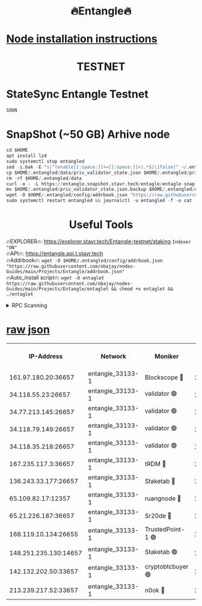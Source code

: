 <h1 align="center"> 🔥Entangle🔥</h1>

[Node installation instructions](https://github.com/obajay/nodes-Guides/tree/main/Projects/Entangle)
=

<h1 align="center"> TESTNET</h1>

# StateSync Entangle Testnet
```python
SOON
```
# SnapShot (~50 GB) Arhive node
```python
cd $HOME
apt install lz4
sudo systemctl stop entangled
sed -i.bak -E "s|^(enable[[:space:]]+=[[:space:]]+).*$|\1false|" ~/.entangled/config/config.toml
cp $HOME/.entangled/data/priv_validator_state.json $HOME/.entangled/priv_validator_state.json.backup
rm -rf $HOME/.entangled/data
curl -o - -L https://entangle.snapshot.stavr.tech/entagle/entagle-snap.tar.lz4 | lz4 -c -d - | tar -x -C $HOME/.entangled --strip-components 2
mv $HOME/.entangled/priv_validator_state.json.backup $HOME/.entangled/data/priv_validator_state.json
wget -O $HOME/.entangled/config/addrbook.json "https://raw.githubusercontent.com/obajay/nodes-Guides/main/Projects/Entangle/addrbook.json"
sudo systemctl restart entangled && journalctl -u entangled -f -o cat
```
 <h1 align="center"> Useful Tools</h1>
 
🔥EXPLORER🔥: https://explorer.stavr.tech/Entangle-testnet/staking        `Indexer "ON"` \
🔥API🔥:      https://entangle.api.t.stavr.tech \
🔥Addrbook🔥: ```wget -O $HOME/.entangled/config/addrbook.json "https://raw.githubusercontent.com/obajay/nodes-Guides/main/Projects/Entangle/addrbook.json"``` \
🔥Auto_install script🔥:  `wget -O entaglet https://raw.githubusercontent.com/obajay/nodes-Guides/main/Projects/Entangle/entaglet && chmod +x entaglet && ./entaglet`


<details>
<summary>RPC Scanning</summary>

<h2 align="center"> We scan nodes in real time every 4 hours. And we provide the final result of RPC endpoints.
We cannot influence the operation of these nodes in any way. </h2>


```python
If Voting Power is higher than 0 --> then the Node is a validator of the network and may be subject to attack and be a potential threat to the chain.
```
```python
We marked such validators with a red symbol
```

</details>

[raw json](https://rpc-check.entangt.stavr.tech/entangt/rpc-entangt-result.json)
=


<table><tr><th>IP-Address</th><th>Network</th><th>Moniker</th><th>Latest Block Height</th><th>Earliest Block Height</th><th>Catching Up</th><th>Tx Index</th><th>Voting Power</th><th>Scan Time</th></tr><tr><td>161.97.180.20:36657</td><td>entangle_33133-1</td><td>Blockscope 🔴</td><td>2812199</td><td>1</td><td>False</td><td>off</td><td>309761262199940</td><td>2024-03-26T10:50:55.342088320UTC</td></tr><tr><td>34.118.55.23:26657</td><td>entangle_33133-1</td><td>validator 🟢</td><td>2812199</td><td>1</td><td>False</td><td>on</td><td>0</td><td>2024-03-26T10:50:58.007525152UTC</td></tr><tr><td>34.77.213.145:26657</td><td>entangle_33133-1</td><td>validator 🟢</td><td>2812199</td><td>1</td><td>False</td><td>on</td><td>0</td><td>2024-03-26T10:51:00.324422314UTC</td></tr><tr><td>34.118.79.149:26657</td><td>entangle_33133-1</td><td>validator 🟢</td><td>2812203</td><td>1</td><td>False</td><td>on</td><td>0</td><td>2024-03-26T10:51:17.376133760UTC</td></tr><tr><td>34.118.35.218:26657</td><td>entangle_33133-1</td><td>validator 🟢</td><td>2812203</td><td>1</td><td>False</td><td>on</td><td>0</td><td>2024-03-26T10:51:19.761785944UTC</td></tr><tr><td>167.235.117.3:36657</td><td>entangle_33133-1</td><td>tRDM 🔴</td><td>2812203</td><td>1</td><td>False</td><td>on</td><td>216776925020225</td><td>2024-03-26T10:51:20.049238616UTC</td></tr><tr><td>136.243.33.177:26657</td><td>entangle_33133-1</td><td>Staketab 🔴</td><td>2812201</td><td>660001</td><td>False</td><td>on</td><td>181153136618817</td><td>2024-03-26T10:51:08.728681611UTC</td></tr><tr><td>65.109.82.17:12357</td><td>entangle_33133-1</td><td>ruangnode 🔴</td><td>2812199</td><td>1312001</td><td>False</td><td>off</td><td>661282770041220</td><td>2024-03-26T10:50:55.658931935UTC</td></tr><tr><td>65.21.226.187:36657</td><td>entangle_33133-1</td><td>Sr20de 🔴</td><td>2812198</td><td>2049001</td><td>False</td><td>off</td><td>29534655065001</td><td>2024-03-26T10:50:52.810632885UTC</td></tr><tr><td>168.119.10.134:26655</td><td>entangle_33133-1</td><td>TrustedPoint-1 🟢</td><td>2812203</td><td>2268001</td><td>False</td><td>off</td><td>0</td><td>2024-03-26T10:51:20.264280405UTC</td></tr><tr><td>148.251.235.130:14657</td><td>entangle_33133-1</td><td>Staketab 🟢</td><td>2812198</td><td>2617001</td><td>False</td><td>off</td><td>0</td><td>2024-03-26T10:50:52.512333825UTC</td></tr><tr><td>142.132.202.50:33657</td><td>entangle_33133-1</td><td>cryptobtcbuyer 🟢</td><td>2812199</td><td>2712199</td><td>False</td><td>off</td><td>0</td><td>2024-03-26T10:50:55.087560555UTC</td></tr><tr><td>213.239.217.52:33657</td><td>entangle_33133-1</td><td>n0ok 🔴</td><td>2812203</td><td>2712203</td><td>False</td><td>off</td><td>46611094161558052</td><td>2024-03-26T10:51:15.028944337UTC</td></tr></table>
